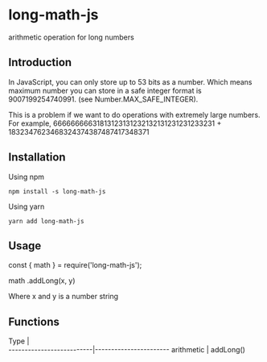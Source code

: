 # long-math-js
arithmetic operation for long numbers

## Introduction

In JavaScript, you can only store up to 53 bits as a number. Which means maximum number you can store in a safe integer format is 9007199254740991. (see Number.MAX_SAFE_INTEGER).

This is a problem if we want to do operations with extremely large numbers. For example,
66666666631813123131232132131231231233231 + 1832347623468324374387487417348371

## Installation
Using npm
```
npm install -s long-math-js
```

Using yarn
```
yarn add long-math-js
```

## Usage
const { math }  = require('long-math-js');

math
  .addLong(x, y)

Where x and y is a number string

## Functions

Type                      | 	
--------------------------|-----------------------
arithmetic                | addLong()
